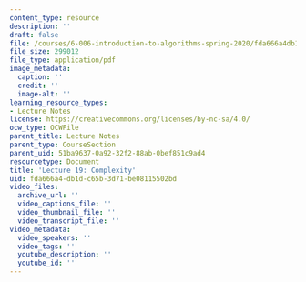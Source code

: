 ```yaml
---
content_type: resource
description: ''
draft: false
file: /courses/6-006-introduction-to-algorithms-spring-2020/fda666a4db1dc65b3d71be08115502bd_MIT6_006S20_lec19.pdf
file_size: 299012
file_type: application/pdf
image_metadata:
  caption: ''
  credit: ''
  image-alt: ''
learning_resource_types:
- Lecture Notes
license: https://creativecommons.org/licenses/by-nc-sa/4.0/
ocw_type: OCWFile
parent_title: Lecture Notes
parent_type: CourseSection
parent_uid: 51ba9637-0a92-32f2-88ab-0bef851c9ad4
resourcetype: Document
title: 'Lecture 19: Complexity'
uid: fda666a4-db1d-c65b-3d71-be08115502bd
video_files:
  archive_url: ''
  video_captions_file: ''
  video_thumbnail_file: ''
  video_transcript_file: ''
video_metadata:
  video_speakers: ''
  video_tags: ''
  youtube_description: ''
  youtube_id: ''
---
```

